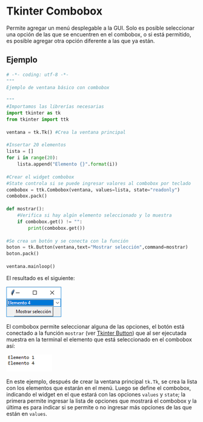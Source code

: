 # Tkinter Combobox
Permite agregar un menú desplegable a la GUI. Solo es posible seleccionar una opción de las que se encuentren en el combobox, o si está permitido, es posible agregar otra opción diferente a las que ya están.

## Ejemplo

```python
# -*- coding: utf-8 -*-
"""
Ejemplo de ventana básico con combobox

"""
#Importamos las librerías necesarias
import tkinter as tk
from tkinter import ttk

ventana = tk.Tk() #Crea la ventana principal

#Insertar 20 elementos
lista = []
for i in range(20):
    lista.append("Elemento {}".format(i))

#Crear el widget combobox
#State controla si se puede ingresar valores al combobox por teclado
combobox = ttk.Combobox(ventana, values=lista, state="readonly")
combobox.pack()

def mostrar():
    #Verifica si hay algún elemento seleccionado y lo muestra
    if combobox.get() != "":
        print(combobox.get())
        
#Se crea un botón y se conecta con la función
boton = tk.Button(ventana,text="Mostrar selección",command=mostrar)
boton.pack()

ventana.mainloop()
```
El resultado es el siguiente:

![ventana combobox](https://github.com/juan-suarezp/PythonTkinterTutorial/blob/master/widgets/combobox/ventanacombobox.png)

El combobox permite seleccionar alguna de las opciones, el botón está conectado a la función `mostrar` (ver [Tkinter Button](https://github.com/juan-suarezp/PythonTkinterTutorial/blob/master/widgets/button/button.md)) que al ser ejecutada muestra en la terminal el elemento que está seleccionado en el combobox así:

![funcion combobox](https://github.com/juan-suarezp/PythonTkinterTutorial/blob/master/widgets/combobox/funcioncombobox.png)

En este ejemplo, después de crear la ventana principal `tk.Tk`, se crea la lista con los elementos que estarán en el menú. Luego se define el combobox, indicando el widget en el que estará con las opciones `values` y `state`; la primera permite ingresar la lista de opciones que mostrará el combobox y la última es para indicar si se permite o no ingresar más opciones de las que están en `values`.
